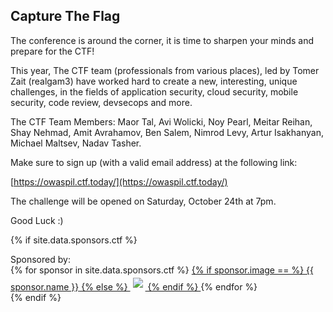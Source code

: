 ---
---

## Capture The Flag

The conference is around the corner, it is time to sharpen your minds and prepare for the CTF!

This year, The CTF team (professionals from various places), led by Tomer Zait (realgam3) have worked hard to create a new, interesting, unique challenges, in the fields of application security, cloud security, mobile security, code review, devsecops and more.

The CTF Team Members: Maor Tal, Avi Wolicki, Noy Pearl, Meitar Reihan, Shay Nehmad, Amit Avrahamov, Ben Salem, Nimrod Levy, Artur Isakhanyan, Michael Maltsev, Nadav Tasher.

Make sure to sign up (with a valid email address) at the following link:  

[https://owaspil.ctf.today/](https://owaspil.ctf.today/)


The challenge will be opened on Saturday, October 24th at 7pm.

Good Luck  :)

{% if site.data.sponsors.ctf %}
<div class="sponsor-tier">
	Sponsored by:<br/>
  {% for sponsor in site.data.sponsors.ctf %}
	<span class="sponsor community-sponsor">
	  <a href="{{ sponsor.url }}" title="{{ sponsor.name }}" target="_blank">
		{% if sponsor.image == %}
		  <span>{{ sponsor.name }}</span>
		{% else %}
		  <img src="assets/img/Sponsors/{{ sponsor.image }}" style="padding: 4px;">
		{% endif %}
	  </a>
	</span>
{% endfor %}
</div>
{% endif %}
